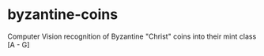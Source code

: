 # byzantine-coins
Computer Vision recognition of Byzantine "Christ" coins into their mint class [A - G]
